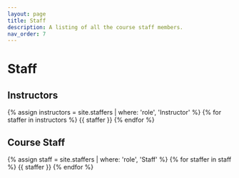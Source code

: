 ```yaml
---
layout: page
title: Staff
description: A listing of all the course staff members.
nav_order: 7
---
```


# Staff

## Instructors

{% assign instructors = site.staffers | where: 'role', 'Instructor' %}
{% for staffer in instructors %}
{{ staffer }}
{% endfor %}

## Course Staff

{% assign staff = site.staffers | where: 'role', 'Staff' %}
{% for staffer in staff %}
{{ staffer }}
{% endfor %}
